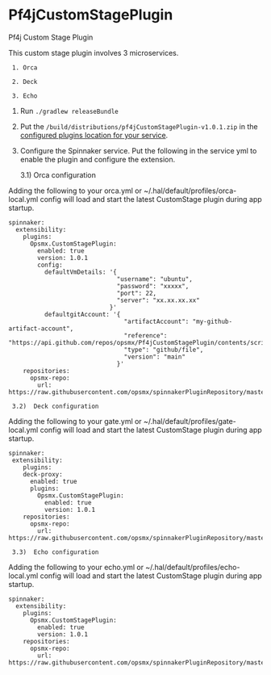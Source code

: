 # Pf4jCustomStagePlugin
Pf4j Custom Stage Plugin

This custom stage plugin involves 3 microservices.

     1. Orca
    
     2. Deck
     
     3. Echo

1) Run `./gradlew releaseBundle`
2) Put the `/build/distributions/pf4jCustomStagePlugin-v1.0.1.zip` in the [configured plugins location for your service](https://pf4j.org/doc/packaging.html).
3) Configure the Spinnaker service. Put the following in the service yml to enable the plugin and configure the extension.

     3.1)  Orca configuration

Adding the following to your orca.yml or ~/.hal/default/profiles/orca-local.yml config will load and start the latest CustomStage plugin during app startup.
```
spinnaker:
  extensibility:
    plugins:
      Opsmx.CustomStagePlugin:
        enabled: true
        version: 1.0.1
        config:
          defaultVmDetails: '{
                              "username": "ubuntu",
                              "password": "xxxxx",
                              "port": 22,
                              "server": "xx.xx.xx.xx"
                            }'
          defaultgitAccount: '{
                                "artifactAccount": "my-github-artifact-account",
                                "reference": "https://api.github.com/repos/opsmx/Pf4jCustomStagePlugin/contents/script.sh",
                                "type": "github/file",
                                "version": "main"
                              }'
    repositories:
      opsmx-repo:
        url: https://raw.githubusercontent.com/opsmx/spinnakerPluginRepository/master/repositories.json
```

     3.2)  Deck configuration

Adding the following to your gate.yml or ~/.hal/default/profiles/gate-local.yml config will load and start the latest CustomStage plugin during app startup.
```
spinnaker:
 extensibility:
    plugins:
    deck-proxy:
      enabled: true
      plugins:
        Opsmx.CustomStagePlugin:
          enabled: true
          version: 1.0.1
    repositories:
      opsmx-repo:
        url: https://raw.githubusercontent.com/opsmx/spinnakerPluginRepository/master/plugins.json
```

     3.3)  Echo configuration

Adding the following to your echo.yml or ~/.hal/default/profiles/echo-local.yml config will load and start the latest CustomStage plugin during app startup.
```
spinnaker:
  extensibility:
    plugins:
      Opsmx.CustomStagePlugin:
        enabled: true
        version: 1.0.1
    repositories:
      opsmx-repo:
        url: https://raw.githubusercontent.com/opsmx/spinnakerPluginRepository/master/repositories.json
```
